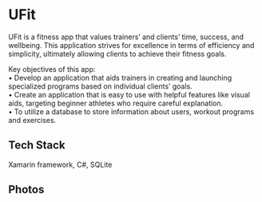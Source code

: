 # UFit

UFit is a fitness app that values trainers’ and clients’ time, success, and wellbeing. This application strives for excellence in terms of efficiency and simplicity, ultimately allowing clients to achieve their fitness goals. 

Key objectives of this app:  <br>
•	Develop an application that aids trainers in creating and launching specialized programs based on individual clients’ goals. <br>
•	Create an application that is easy to use with helpful features like visual aids, targeting beginner athletes who require careful explanation.  <br>
•	To utilize a database to store information about users, workout programs and exercises.  <br>


## Tech Stack

Xamarin framework, C#, SQLite


## Photos 


